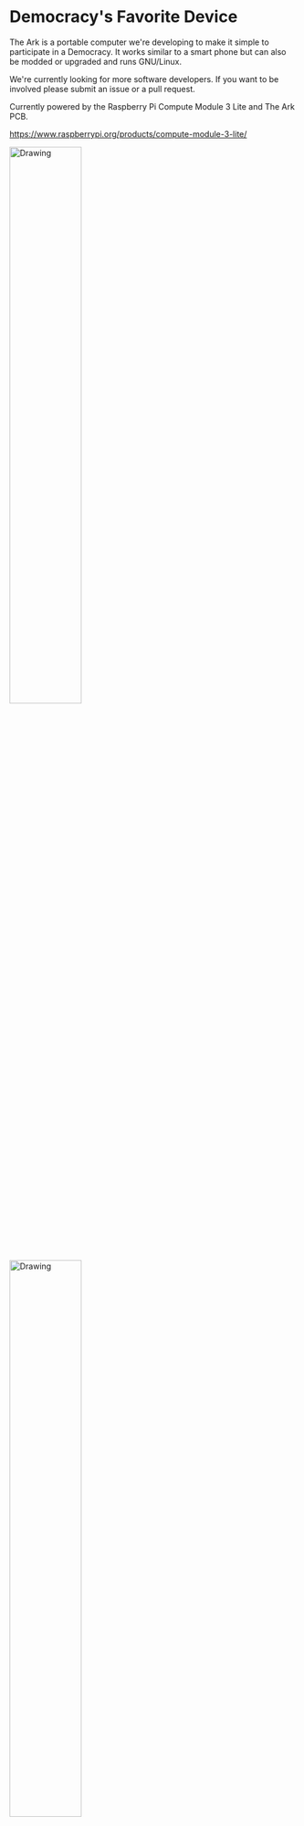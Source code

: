 # Democracy's Favorite Device

 The Ark is a portable computer we're developing to make it simple to participate in a Democracy. 
 It works similar to a smart phone but can also be modded or upgraded and runs GNU/Linux.
 
We're currently looking for more software developers. If you want to be involved please submit an issue or a pull request.

Currently powered by the Raspberry Pi Compute Module 3 Lite and The Ark PCB.

https://www.raspberrypi.org/products/compute-module-3-lite/
 


<img src="https://github.com/thearkadia/The_Ark/blob/master/theark.jpg" alt="Drawing" style="width: 50%;"/>

<img src="https://github.com/thearkadia/The_Ark/blob/master/thearkback.JPG" alt="Drawing" style="width: 50%;"/>


<img src="https://github.com/thearkadia/The_Ark/blob/master/thearkvid.gif" alt="Drawing" style="width: 50%;"/>







